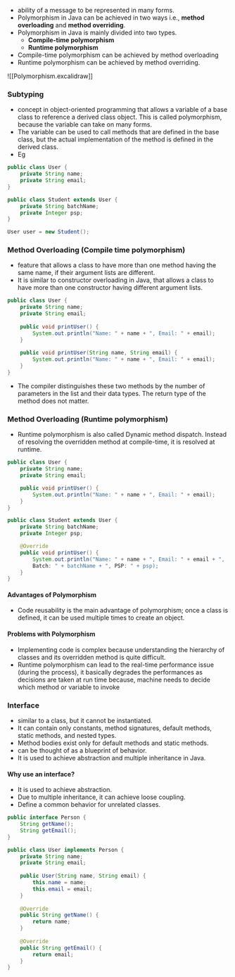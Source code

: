 - ability of a message to be represented in many forms.
- Polymorphism in Java can be achieved in two ways i.e., **method overloading** and **method overriding**.
- Polymorphism in Java is mainly divided into two types.
   -  **Compile-time polymorphism**
   -  **Runtime polymorphism**
- Compile-time polymorphism can be achieved by method overloading
- Runtime polymorphism can be achieved by method overriding.

![[Polymorphism.excalidraw]]

### Subtyping
- concept in object-oriented programming that allows a variable of a base class to reference a derived class object. This is called polymorphism, because the variable can take on many forms.
- The variable can be used to call methods that are defined in the base class, but the actual implementation of the method is defined in the derived class.
- Eg
```java
public class User {
	private String name;
	private String email;
}

public class Student extends User {
	private String batchName;
	private Integer psp;
}

User user = new Student();
```

### Method Overloading (Compile time polymorphism)
- feature that allows a class to have more than one method having the same name, if their argument lists are different. 
- It is similar to constructor overloading in Java, that allows a class to have more than one constructor having different argument lists.
```java
public class User {
	private String name;
	private String email;
	
	public void printUser() {
		System.out.println("Name: " + name + ", Email: " + email);
	}
	
	public void printUser(String name, String email) {
		System.out.println("Name: " + name + ", Email: " + email);
	}
}
```

- The compiler distinguishes these two methods by the number of parameters in the list and their data types. The return type of the method does not matter.

### Method Overloading (Runtime polymorphism)
- Runtime polymorphism is also called Dynamic method dispatch. Instead of resolving the overridden method at compile-time, it is resolved at runtime.
```java
public class User {
	private String name;
	private String email;

	public void printUser() {
		System.out.println("Name: " + name + ", Email: " + email);
	}
}

public class Student extends User {
	private String batchName;
	private Integer psp;

	@Override
	public void printUser() {
		System.out.println("Name: " + name + ", Email: " + email + ",
		Batch: " + batchName + ", PSP: " + psp);
	}
}
```

#### Advantages of Polymorphism
- Code reusability is the main advantage of polymorphism; once a class is defined, it can be used multiple times to create an object.

#### Problems with Polymorphism
- Implementing code is complex because understanding the hierarchy of classes and its overridden method is quite difficult.
- Runtime polymorphism can lead to the real-time performance issue (during the process), it basically degrades the performances as decisions are taken at run time because, machine needs to decide which method or variable to invoke

### Interface
- similar to a class, but it cannot be instantiated. 
- It can contain only constants, method signatures, default methods, static methods, and nested types. 
- Method bodies exist only for default methods and static methods.
-  can be thought of as a blueprint of behavior. 
- It is used to achieve abstraction and multiple inheritance in Java.

#### Why use an interface?
- It is used to achieve abstraction.
- Due to multiple inheritance, it can achieve loose coupling. 
- Define a common behavior for unrelated classes.

```java
public interface Person {
	String getName();
	String getEmail();
}

public class User implements Person {
	private String name;
	private String email;
	
	public User(String name, String email) {
		this.name = name;
		this.email = email;
	}
	
	@Override
	public String getName() {
		return name;
	}
	
	@Override
	public String getEmail() {
		return email;
	}
}
```
